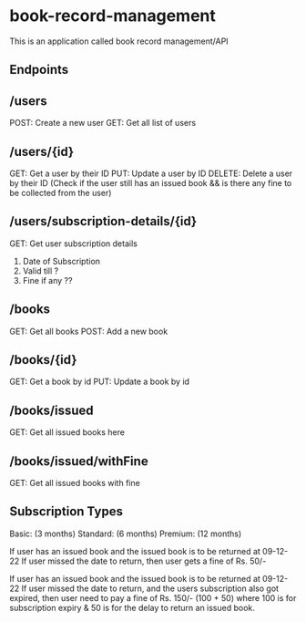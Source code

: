 # book-record-management
This is an application called book record management/API

## Endpoints

## /users
POST: Create a new user
GET: Get all list of users

## /users/{id}
GET: Get a user by their ID
PUT: Update a user by ID
DELETE: Delete a user by their ID (Check if the user still has an issued book && is there any fine to be collected from the user)

## /users/subscription-details/{id}
GET: Get user subscription details
1. Date of Subscription
2. Valid till ?
3. Fine if any ??

## /books
GET: Get all books
POST: Add a new book

## /books/{id}
GET: Get a book by id
PUT: Update a book by id

## /books/issued
GET: Get all issued books here

## /books/issued/withFine
GET: Get all issued books with fine

## Subscription Types
Basic: (3 months)
Standard: (6 months)
Premium: (12 months)


If user has an issued book and the issued book is to be returned at 09-12-22
If user missed the date to return, then user gets a fine of Rs. 50/-

If user has an issued book and the issued book is to be returned at 09-12-22
If user missed the date to return, and the users subscription also got expired, then user need to pay a fine of 
Rs. 150/- (100 + 50) where 100 is for subscription expiry & 50 is for the delay to return an issued book.
